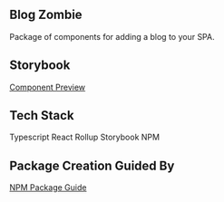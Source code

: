 ## Blog Zombie

Package of components for adding a blog to your SPA.

## Storybook

[Component Preview](https://www.storybook.blog-zombie.com)

## Tech Stack

Typescript
React
Rollup
Storybook
NPM

## Package Creation Guided By

[NPM Package Guide](https://prateeksurana.me/blog/react-component-library-using-storybook-6/#compiling-the-library-using-rollup)

